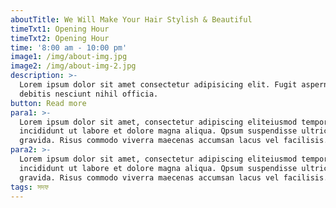 ```yaml
---
aboutTitle: We Will Make Your Hair Stylish & Beautiful
timeTxt1: Opening Hour
timeTxt2: Opening Hour
time: '8:00 am - 10:00 pm'
image1: /img/about-img.jpg
image2: /img/about-img-2.jpg
description: >-
  Lorem ipsum dolor sit amet consectetur adipisicing elit. Fugit aspernatur quo
  debitis nesciunt nihil officia.
button: Read more
para1: >-
  Lorem ipsum dolor sit amet, consectetur adipiscing eliteiusmod tempor
  incididunt ut labore et dolore magna aliqua. Qpsum suspendisse ultrices
  gravida. Risus commodo viverra maecenas accumsan lacus vel facilisis.
para2: >-
  Lorem ipsum dolor sit amet, consectetur adipiscing eliteiusmod tempor
  incididunt ut labore et dolore magna aliqua. Qpsum suspendisse ultrices
  gravida. Risus commodo viverra maecenas accumsan lacus vel facilisis.
tags: সদফ
---
```


